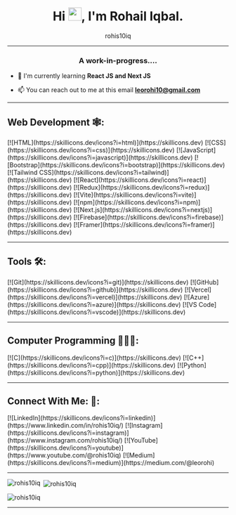 <h1 align="center">Hi <img src="https://raw.githubusercontent.com/MartinHeinz/MartinHeinz/master/wave.gif" width="30px">, I'm Rohail Iqbal.</h1>
<p align="center">rohis10iq</p>

<hr>

<h3 align="center">A work-in-progress....</h3>

- 🔭 I'm currently learning **React JS and Next JS** 

- 📫 You can reach out to me at this email **leorohi10@gmail.com**

<hr>

<h2 align="left">Web Development 🕸:</h2>
<p align="left">
  [![HTML](https://skillicons.dev/icons?i=html)](https://skillicons.dev)
  [![CSS](https://skillicons.dev/icons?i=css)](https://skillicons.dev)
  [![JavaScript](https://skillicons.dev/icons?i=javascript)](https://skillicons.dev)
  [![Bootstrap](https://skillicons.dev/icons?i=bootstrap)](https://skillicons.dev)
  [![Tailwind CSS](https://skillicons.dev/icons?i=tailwind)](https://skillicons.dev)
  [![React](https://skillicons.dev/icons?i=react)](https://skillicons.dev)
  [![Redux](https://skillicons.dev/icons?i=redux)](https://skillicons.dev)
  [![Vite](https://skillicons.dev/icons?i=vite)](https://skillicons.dev)
  [![npm](https://skillicons.dev/icons?i=npm)](https://skillicons.dev)
  [![Next.js](https://skillicons.dev/icons?i=nextjs)](https://skillicons.dev)
  [![Firebase](https://skillicons.dev/icons?i=firebase)](https://skillicons.dev)
  [![Framer](https://skillicons.dev/icons?i=framer)](https://skillicons.dev)
</p>

<hr>

<h2 align="left">Tools 🛠:</h2>
<p align="left">
  [![Git](https://skillicons.dev/icons?i=git)](https://skillicons.dev)
  [![GitHub](https://skillicons.dev/icons?i=github)](https://skillicons.dev)
  [![Vercel](https://skillicons.dev/icons?i=vercel)](https://skillicons.dev)
  [![Azure](https://skillicons.dev/icons?i=azure)](https://skillicons.dev)
  [![VS Code](https://skillicons.dev/icons?i=vscode)](https://skillicons.dev)
</p>

<hr>

<h2 align="left">Computer Programming 👨🏻‍💻:</h2>
<p align="left">
  [![C](https://skillicons.dev/icons?i=c)](https://skillicons.dev)
  [![C++](https://skillicons.dev/icons?i=cpp)](https://skillicons.dev)
  [![Python](https://skillicons.dev/icons?i=python)](https://skillicons.dev)
</p>

<hr>

<h2 align="left">Connect With Me: 🤝:</h2>
<p align="left">
  [![LinkedIn](https://skillicons.dev/icons?i=linkedin)](https://www.linkedin.com/in/rohis10iq/)
  [![Instagram](https://skillicons.dev/icons?i=instagram)](https://www.instagram.com/rohis10iq/)
  [![YouTube](https://skillicons.dev/icons?i=youtube)](https://www.youtube.com/@rohis10iq)
  [![Medium](https://skillicons.dev/icons?i=medium)](https://medium.com/@leorohi)
</p>

<hr>

<p><img align="left" src="https://github-readme-stats.vercel.app/api/top-langs?username=rohis10iq&show_icons=true&locale=en&layout=compact" alt="rohis10iq" /></p>

<p>&nbsp;<img align="center" src="https://github-readme-stats.vercel.app/api?username=rohis10iq&show_icons=true&locale=en" alt="rohis10iq" /></p>

<p><img align="center" src="https://github-readme-streak-stats.herokuapp.com/?user=rohis10iq&" alt="rohis10iq" /></p>

<hr>
